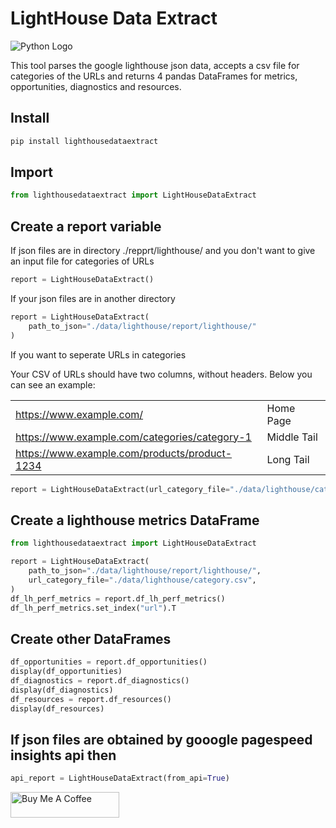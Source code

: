 # LightHouse Data Extract

![Python Logo](https://www.python.org/static/community_logos/python-logo.png "Sample inline image")

This tool  parses the google lighthouse json data, accepts a csv file for categories of the URLs and returns 4  pandas DataFrames for metrics, opportunities, diagnostics and resources.

## Install

```python
pip install lighthousedataextract 
```

## Import 

```python
from lighthousedataextract import LightHouseDataExtract
```

## Create a report variable

If json files are in directory ./repprt/lighthouse/ and you don't want to give an input file for categories of URLs

```python
report = LightHouseDataExtract() 
```

If your json files are in another directory

```python
report = LightHouseDataExtract(
    path_to_json="./data/lighthouse/report/lighthouse/"
)
```

If you want to seperate URLs in categories

Your CSV of URLs should have two columns, without headers. Below you can see  an example:

|                                 |                  |
|---------------------------------|------------------|
| https://www.example.com/             | Home Page        |
| https://www.example.com/categories/category-1    | Middle Tail |
| https://www.example.com/products/product-1234 | Long Tail     |

```python
report = LightHouseDataExtract(url_category_file="./data/lighthouse/category.csv")
```

## Create a lighthouse metrics DataFrame


```python
from lighthousedataextract import LightHouseDataExtract

report = LightHouseDataExtract(
    path_to_json="./data/lighthouse/report/lighthouse/",
    url_category_file="./data/lighthouse/category.csv",
)
df_lh_perf_metrics = report.df_lh_perf_metrics()
df_lh_perf_metrics.set_index("url").T
```


## Create other DataFrames
```python
df_opportunities = report.df_opportunities()
display(df_opportunities)
df_diagnostics = report.df_diagnostics()
display(df_diagnostics)
df_resources = report.df_resources()
display(df_resources)
```
## If json files are obtained by gooogle pagespeed insights api then

```python
api_report = LightHouseDataExtract(from_api=True)
``` 

<a href="https://www.buymeacoffee.com/aysunakarsu" target="_blank"><img src="https://cdn.buymeacoffee.com/buttons/default-orange.png" alt="Buy Me A Coffee" height="41" width="174"></a>

